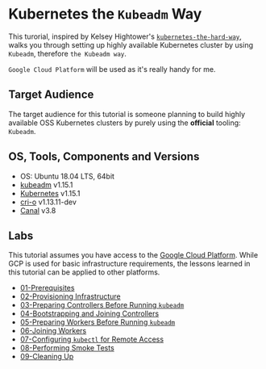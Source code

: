 # Kubernetes the `Kubeadm` Way

This turorial, inspired by Kelsey Hightower's [`kubernetes-the-hard-way`](https://github.com/kelseyhightower/kubernetes-the-hard-way), walks you through setting up highly available Kubernetes cluster by using `Kubeadm`, therefore `the Kubeadm way`.

`Google Cloud Platform` will be used as it's really handy for me.


## Target Audience

The target audience for this tutorial is someone planning to build highly available OSS Kubernetes clusters by purely using the **official** tooling: `Kubeadm`.


## OS, Tools, Components and Versions

* OS: Ubuntu 18.04 LTS, 64bit
* [kubeadm](https://kubernetes.io/docs/setup/production-environment/tools/kubeadm/install-kubeadm/) v1.15.1
* [Kubernetes](https://github.com/kubernetes/kubernetes) v1.15.1
* [cri-o](https://github.com/cri-o/cri-o) v1.13.11-dev
* [Canal](https://docs.projectcalico.org/v3.8/getting-started/kubernetes/installation/flannel) v3.8


## Labs

This tutorial assumes you have access to the [Google Cloud Platform](https://cloud.google.com). While GCP is used for basic infrastructure requirements, the lessons learned in this tutorial can be applied to other platforms.

* [01-Prerequisites](docs/01-prerequisites.md)
* [02-Provisioning Infrastructure](docs/02-infrastructure.md)
* [03-Preparing Controllers Before Running `kubeadm`](docs/03-prepare-controllers.md)
* [04-Bootstrapping and Joining Controllers](docs/04-init-join-controllers.md)
* [05-Preparing Workers Before Running `kubeadm`](docs/05-prepare-workers.md)
* [06-Joining Workers](docs/06-join-workers.md)
* [07-Configuring `kubectl` for Remote Access](docs/07-configure-kubectl.md)
* [08-Performing Smoke Tests](docs/08-smoke-test.md)
* [09-Cleaning Up](docs/09-cleanup.md)
